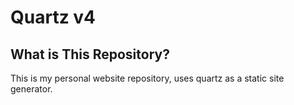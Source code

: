 # Quartz v4

## What is This Repository?

This is my personal website repository, uses quartz as a static site generator.
